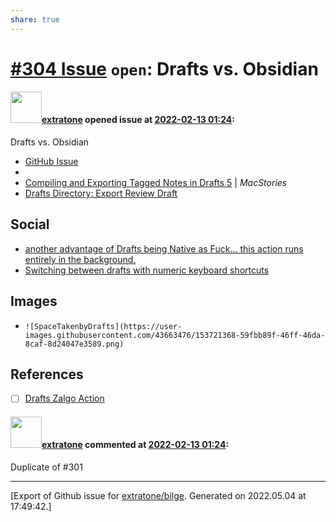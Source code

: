 ```yaml
---
share: true
---
```

# [\#304 Issue](https://github.com/extratone/bilge/issues/304) `open`: Drafts vs. Obsidian

#### <img src="https://avatars.githubusercontent.com/u/43663476?u=5047287ff0b8c3ce7f7e5858d204c9b3e57d8e44&v=4" width="50">[extratone](https://github.com/extratone) opened issue at [2022-02-13 01:24](https://github.com/extratone/bilge/issues/304):

Drafts vs. Obsidian
- [GitHub Issue](https://github.com/extratone/bilge/issues/301)
- [](%22Compiling%20and%20Exporting%20Tagged%20Notes%20in%20Drafts%205%22)
- [Compiling and Exporting Tagged Notes in Drafts 5](https://club.macstories.net/posts/compiling-and-exporting-tagged-notes-in-drafts-5) | *MacStories*
- [Drafts Directory: Export Review Draft](https://actions.getdrafts.com/a/1L7)

## Social
- [another advantage of Drafts being Native as Fuck… this action runs entirely in the background.](https://twitter.com/NeoYokel/status/1490748762779791360)
- [Switching between drafts with numeric keyboard shortcuts](https://twitter.com/NeoYokel/status/1492567120336535552)

## Images
- `![SpaceTakenbyDrafts](https://user-images.githubusercontent.com/43663476/153721368-59fbb89f-46ff-46da-8caf-8d24047e3589.png)`

## References
- [ ] [Drafts Zalgo Action](https://bilge.world/drafts-zalgo-action)

#### <img src="https://avatars.githubusercontent.com/u/43663476?u=5047287ff0b8c3ce7f7e5858d204c9b3e57d8e44&v=4" width="50">[extratone](https://github.com/extratone) commented at [2022-02-13 01:24](https://github.com/extratone/bilge/issues/304#issuecomment-1037646798):

Duplicate of #301


-------------------------------------------------------------------------------



[Export of Github issue for [extratone/bilge](https://github.com/extratone/bilge). Generated on 2022.05.04 at 17:49:42.]
